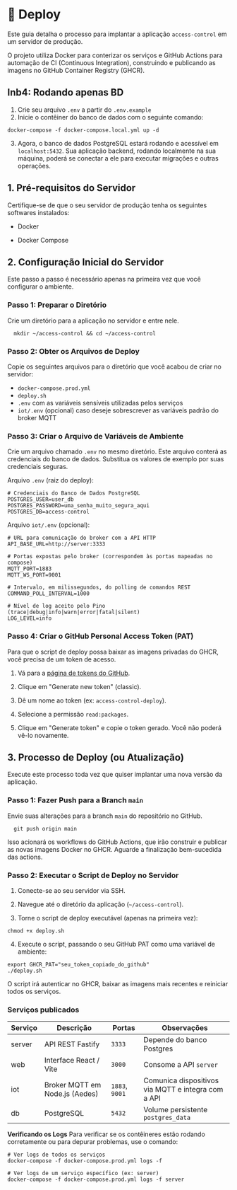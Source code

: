 # 🚀 Deploy
Este guia detalha o processo para implantar a aplicação `access-control` em um servidor de produção.

O projeto utiliza Docker para conterizar os serviços e GitHub Actions para automação de CI (Continuous Integration), construindo e publicando as imagens no GitHub Container Registry (GHCR).

## Inb4: Rodando apenas BD
1. Crie seu arquivo `.env` a partir do `.env.example`
2. Inicie o contêiner do banco de dados com o seguinte comando:

```
docker-compose -f docker-compose.local.yml up -d
```
3.  Agora, o banco de dados PostgreSQL estará rodando e acessível em `localhost:5432`. Sua aplicação backend, rodando localmente na sua máquina, poderá se conectar a ele para executar migrações e outras operações.

## 1. Pré-requisitos do Servidor
Certifique-se de que o seu servidor de produção tenha os seguintes softwares instalados:

- Docker

- Docker Compose

## 2. Configuração Inicial do Servidor
Este passo a passo é necessário apenas na primeira vez que você configurar o ambiente.

### Passo 1: Preparar o Diretório
Crie um diretório para a aplicação no servidor e entre nele.

```
  mkdir ~/access-control && cd ~/access-control
```

### Passo 2: Obter os Arquivos de Deploy
Copie os seguintes arquivos para o diretório que você acabou de criar no servidor:

- `docker-compose.prod.yml`
- `deploy.sh`
- `.env` com as variáveis sensíveis utilizadas pelos serviços
- `iot/.env` (opcional) caso deseje sobrescrever as variáveis padrão do broker MQTT

### Passo 3: Criar o Arquivo de Variáveis de Ambiente
Crie um arquivo chamado `.env` no mesmo diretório. Este arquivo conterá as credenciais do banco de dados. Substitua os valores de exemplo por suas credenciais seguras.

Arquivo `.env` (raiz do deploy):

```
# Credenciais do Banco de Dados PostgreSQL
POSTGRES_USER=user_db
POSTGRES_PASSWORD=uma_senha_muito_segura_aqui
POSTGRES_DB=access-control
```

Arquivo `iot/.env` (opcional):

```
# URL para comunicação do broker com a API HTTP
API_BASE_URL=http://server:3333

# Portas expostas pelo broker (correspondem às portas mapeadas no compose)
MQTT_PORT=1883
MQTT_WS_PORT=9001

# Intervalo, em milissegundos, do polling de comandos REST
COMMAND_POLL_INTERVAL=1000

# Nível de log aceito pelo Pino (trace|debug|info|warn|error|fatal|silent)
LOG_LEVEL=info
```

### Passo 4: Criar o GitHub Personal Access Token (PAT)
Para que o script de deploy possa baixar as imagens privadas do GHCR, você precisa de um token de acesso.

1. Vá para a [página de tokens do GitHub](https://github.com/settings/tokens).

1. Clique em "Generate new token" (classic).

1. Dê um nome ao token (ex: `access-control-deploy`).

1. Selecione a permissão `read:packages`.

1. Clique em "Generate token" e copie o token gerado. Você não poderá vê-lo novamente.

## 3. Processo de Deploy (ou Atualização)
Execute este processo toda vez que quiser implantar uma nova versão da aplicação.

### Passo 1: Fazer Push para a Branch `main`
Envie suas alterações para a branch `main` do repositório no GitHub.

```
  git push origin main
```

Isso acionará os workflows do GitHub Actions, que irão construir e publicar as novas imagens Docker no GHCR. Aguarde a finalização bem-sucedida das actions.

### Passo 2: Executar o Script de Deploy no Servidor
1. Conecte-se ao seu servidor via SSH.

1. Navegue até o diretório da aplicação (`~/access-control`).

1. Torne o script de deploy executável (apenas na primeira vez):

```
chmod +x deploy.sh
```

4. Execute o script, passando o seu GitHub PAT como uma variável de ambiente:

```
export GHCR_PAT="seu_token_copiado_do_github"
./deploy.sh
```

O script irá autenticar no GHCR, baixar as imagens mais recentes e reiniciar todos os serviços.

### Serviços publicados

| Serviço | Descrição | Portas | Observações |
| --- | --- | --- | --- |
| server | API REST Fastify | `3333` | Depende do banco Postgres |
| web | Interface React / Vite | `3000` | Consome a API `server` |
| iot | Broker MQTT em Node.js (Aedes) | `1883`, `9001` | Comunica dispositivos via MQTT e integra com a API |
| db | PostgreSQL | `5432` | Volume persistente `postgres_data` |

**Verificando os Logs**
Para verificar se os contêineres estão rodando corretamente ou para depurar problemas, use o comando:

```
# Ver logs de todos os serviços
docker-compose -f docker-compose.prod.yml logs -f

# Ver logs de um serviço específico (ex: server)
docker-compose -f docker-compose.prod.yml logs -f server
```